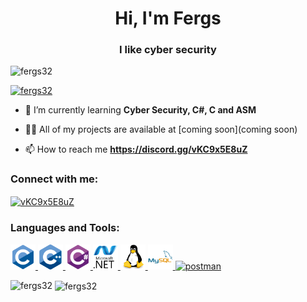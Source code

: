 <h1 align="center">Hi, I'm Fergs</h1>
<h3 align="center">I like cyber security</h3>

<p align="left"> <img src="https://komarev.com/ghpvc/?username=fergs32&label=Profile%20views&color=0e75b6&style=flat" alt="fergs32" /> </p>

<p align="left"> <a href="https://github.com/ryo-ma/github-profile-trophy"><img src="https://github-profile-trophy.vercel.app/?username=fergs32" alt="fergs32" /></a> </p>

- 🌱 I’m currently learning **Cyber Security, C#, C and ASM**

- 👨‍💻 All of my projects are available at [coming soon](coming soon)

- 📫 How to reach me **https://discord.gg/vKC9x5E8uZ**

<h3 align="left">Connect with me:</h3>
<p align="left">
<a href="https://discord.gg/vKC9x5E8uZ" target="blank"><img align="center" src="https://raw.githubusercontent.com/rahuldkjain/github-profile-readme-generator/master/src/images/icons/Social/discord.svg" alt="vKC9x5E8uZ" height="30" width="40" /></a>
</p>

<h3 align="left">Languages and Tools:</h3>
<p align="left"> <a href="https://www.cprogramming.com/" target="_blank" rel="noreferrer"> <img src="https://raw.githubusercontent.com/devicons/devicon/master/icons/c/c-original.svg" alt="c" width="40" height="40"/> </a> <a href="https://www.w3schools.com/cpp/" target="_blank" rel="noreferrer"> <img src="https://raw.githubusercontent.com/devicons/devicon/master/icons/cplusplus/cplusplus-original.svg" alt="cplusplus" width="40" height="40"/> </a> <a href="https://www.w3schools.com/cs/" target="_blank" rel="noreferrer"> <img src="https://raw.githubusercontent.com/devicons/devicon/master/icons/csharp/csharp-original.svg" alt="csharp" width="40" height="40"/> </a> <a href="https://dotnet.microsoft.com/" target="_blank" rel="noreferrer"> <img src="https://raw.githubusercontent.com/devicons/devicon/master/icons/dot-net/dot-net-original-wordmark.svg" alt="dotnet" width="40" height="40"/> </a> <a href="https://www.linux.org/" target="_blank" rel="noreferrer"> <img src="https://raw.githubusercontent.com/devicons/devicon/master/icons/linux/linux-original.svg" alt="linux" width="40" height="40"/> </a> <a href="https://www.mysql.com/" target="_blank" rel="noreferrer"> <img src="https://raw.githubusercontent.com/devicons/devicon/master/icons/mysql/mysql-original-wordmark.svg" alt="mysql" width="40" height="40"/> </a> <a href="https://postman.com" target="_blank" rel="noreferrer"> <img src="https://www.vectorlogo.zone/logos/getpostman/getpostman-icon.svg" alt="postman" width="40" height="40"/> </a> </p>

<p><img align="left" src="https://github-readme-stats.vercel.app/api/top-langs?username=fergs32&show_icons=true&locale=en&layout=compact" alt="fergs32" /></p>

<p>&nbsp;<img align="center" src="https://github-readme-stats.vercel.app/api?username=fergs32&show_icons=true&locale=en" alt="fergs32" /></p>
